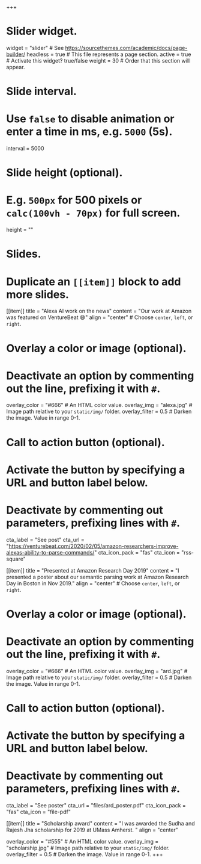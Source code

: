 +++
# Slider widget.
widget = "slider"  # See https://sourcethemes.com/academic/docs/page-builder/
headless = true  # This file represents a page section.
active = true  # Activate this widget? true/false
weight = 30  # Order that this section will appear.

# Slide interval.
# Use `false` to disable animation or enter a time in ms, e.g. `5000` (5s).
interval = 5000

# Slide height (optional).
# E.g. `500px` for 500 pixels or `calc(100vh - 70px)` for full screen.
height = ""

# Slides.
# Duplicate an `[[item]]` block to add more slides.
[[item]]
  title = "Alexa AI work on the news"
  content = "Our work at Amazon was featured on VentureBeat :smile:"
  align = "center"  # Choose `center`, `left`, or `right`.

  # Overlay a color or image (optional).
  #   Deactivate an option by commenting out the line, prefixing it with `#`.
  overlay_color = "#666"  # An HTML color value.
  overlay_img = "alexa.jpg"  # Image path relative to your `static/img/` folder.
  overlay_filter = 0.5  # Darken the image. Value in range 0-1.

  # Call to action button (optional).
  #   Activate the button by specifying a URL and button label below.
  #   Deactivate by commenting out parameters, prefixing lines with `#`.
  cta_label = "See post"
  cta_url = "https://venturebeat.com/2020/02/05/amazon-researchers-improve-alexas-ability-to-parse-commands/"
  cta_icon_pack = "fas"
  cta_icon = "rss-square"

[[item]]
  title = "Presented at Amazon Research Day 2019"
  content = "I presented a poster about our semantic parsing work at Amazon Research Day in Boston in Nov 2019."
  align = "center"  # Choose `center`, `left`, or `right`.

  # Overlay a color or image (optional).
  #   Deactivate an option by commenting out the line, prefixing it with `#`.
  overlay_color = "#666"  # An HTML color value.
  overlay_img = "ard.jpg"  # Image path relative to your `static/img/` folder.
  overlay_filter = 0.5  # Darken the image. Value in range 0-1.

  # Call to action button (optional).
  #   Activate the button by specifying a URL and button label below.
  #   Deactivate by commenting out parameters, prefixing lines with `#`.
  cta_label = "See poster"
  cta_url = "files/ard_poster.pdf"
  cta_icon_pack = "fas"
  cta_icon = "file-pdf"

[[item]]
  title = "Scholarship award"
  content = "I was awarded the Sudha and Rajesh Jha scholarship for 2019 at UMass Amherst. "
  align = "center"

  overlay_color = "#555"  # An HTML color value.
  overlay_img = "scholarship.jpg"  # Image path relative to your `static/img/` folder.
  overlay_filter = 0.5  # Darken the image. Value in range 0-1.
+++
